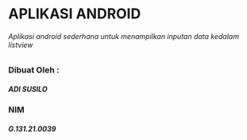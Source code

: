 # APLIKASI ANDROID
###### Aplikasi android sederhana untuk menampilkan inputan data kedalam listview

### Dibuat Oleh :
##### ADI SUSILO
### NIM
##### G.131.21.0039